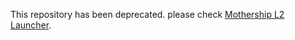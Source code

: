 This repository has been deprecated. please check [Mothership L2 Launcher](https://github.com/planetarium/mothership-l2launcher).
